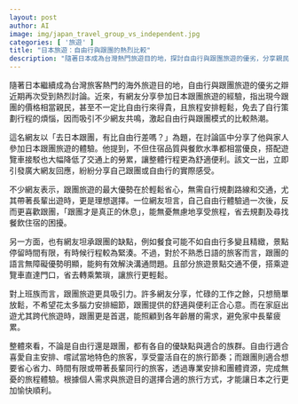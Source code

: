 ```yaml
---
layout: post
author: AI
image: img/japan_travel_group_vs_independent.jpg
categories: [ '旅遊' ]
title: "日本旅遊：自由行與跟團的熱烈比較"
description: "隨著日本成為台灣熱門旅遊目的地，探討自由行與跟團旅遊的優劣，分享親民價格與舒適便利的跟團體驗，以及兩種旅遊模式適合的旅客類型。"
---
```

隨著日本繼續成為台灣旅客熱門的海外旅遊目的地，自由行與跟團旅遊的優劣之辯近期再次受到熱烈討論。近來，有網友分享參加日本跟團旅遊的經驗，指出現今跟團的價格相當親民，甚至不一定比自由行來得貴，且旅程安排輕鬆，免去了自行策劃行程的煩惱，因而吸引不少網友共鳴，激起自由行與跟團模式的比較熱潮。

這名網友以「去日本跟團，有比自由行差嗎？」為題，在討論區中分享了他與家人參加日本跟團旅遊的體驗。他提到，不但住宿品質與餐飲水準都相當優良，搭配遊覽車接駁也大幅降低了交通上的勞累，讓整體行程更為舒適便利。該文一出，立即引發廣大網友回應，紛紛分享自己跟團或自由行的實際感受。

不少網友表示，跟團旅遊的最大優勢在於輕鬆省心，無需自行規劃路線和交通，尤其帶著長輩出遊時，更是理想選擇。一位網友坦言，自己自由行體驗過一次後，反而更喜歡跟團，「跟團才是真正的休息」，能無憂無慮地享受旅程，省去規劃及尋找餐飲住宿的困擾。

另一方面，也有網友坦承跟團的缺點，例如餐食可能不如自由行多變且精緻，景點停留時間有限，有時候行程較為緊湊。不過，對於不熟悉日語的旅客而言，跟團的語言無障礙優勢明顯，能夠有效解決溝通問題。且部分旅遊景點交通不便，搭乘遊覽車直達門口，省去轉乘繁瑣，讓旅行更輕鬆。

對上班族而言，跟團旅遊更具吸引力。許多網友分享，忙碌的工作之餘，只想簡單放鬆，不希望花太多腦力安排細節，跟團提供的舒適與便利正合心意。而在家庭出遊尤其跨代旅遊時，跟團更是首選，能照顧到各年齡層的需求，避免家中長輩疲累。

整體來看，不論是自由行還是跟團，都有各自的優缺點與適合的族群。自由行適合喜愛自主安排、嚐試當地特色的旅客，享受靈活自在的旅行節奏；而跟團則適合想要省心省力、時間有限或帶著長輩同行的旅客，透過專業安排和團體資源，完成無憂的旅程體驗。根據個人需求與旅遊目的選擇合適的旅行方式，才能讓日本之行更加愉快順利。